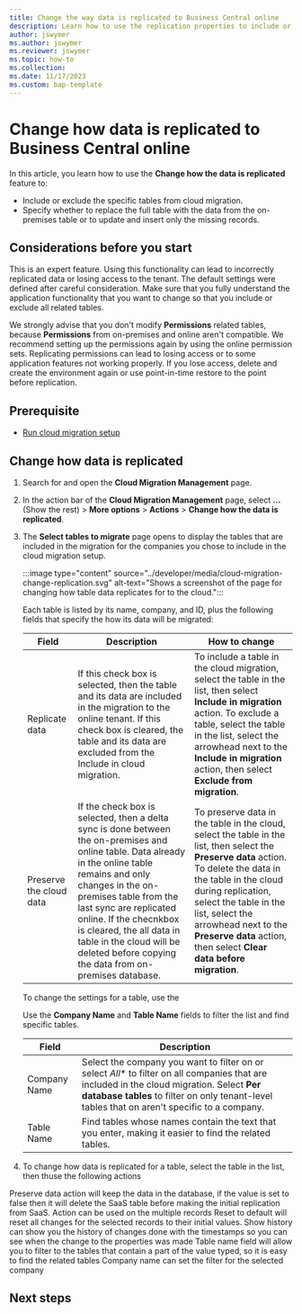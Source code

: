 ```yaml
---
title: Change the way data is replicated to Business Central online
description: Learn how to use the replication properties to include or exclude specific tables from cloud migration.
author: jswymer
ms.author: jswymer
ms.reviewer: jswymer
ms.topic: how-to 
ms.collection: 
ms.date: 11/17/2023
ms.custom: bap-template 
---
```


# Change how data is replicated to Business Central online

In this article, you learn how to use the **Change how the data is replicated** feature to:

- Include or exclude the specific tables from cloud migration. 
- Specify whether to replace the full table with the data from the on-premises table or to update and insert only the missing records.


## Considerations before you start

This is an expert feature. Using this functionality can lead to incorrectly replicated data or losing access to the tenant. The default settings were defined after careful consideration. Make sure that you fully understand the application functionality that you want to change so that you include or exclude all related tables. 

We strongly advise that you don't modify **Permissions** related tables, because **Permissions** from on-premises and online aren't compatible. We recommend setting up the permissions again by using the online permission sets. Replicating permissions can lead to losing access or to some application features not working properly. If you lose access, delete and create the environment again or use point-in-time restore to the point before replication.

## Prerequisite

- [Run cloud migration setup](migration-setup.md)

## Change how data is replicated 

1. Search for and open the **Cloud Migration Management** page.
1. In the action bar of the **Cloud Migration Management** page, select **...** (Show the rest) >  **More options** > **Actions** > **Change how the data is replicated**.

1. The **Select tables to migrate** page opens to display the tables that are included in the migration for the companies you chose to include in the cloud migration setup.

   :::image type="content" source="../developer/media/cloud-migration-change-replication.svg" alt-text="Shows a screenshot of the page for changing how table data replicates for to the cloud.":::

   Each table is listed by its name, company, and ID, plus the following fields that specify the how its data will be migrated: 
 
   |Field|Description|How to change|
   |-|-|-|
   |Replicate data|If this check box is selected, then the table and its data are included in the migration to the online tenant. If this check box is cleared, the table and its data are excluded from the Include in cloud migration. | To include a table in the cloud migration, select the table in the list, then select **Include in migration** action. To exclude a table, select the table in the list, select the arrowhead next to the **Include in migration** action, then select **Exclude from migration**.|
   |Preserve the cloud data|If the check box is selected, then a delta sync is done between the on-premises and online table. Data already in the online table remains and only changes in the on-premises table from the last sync are replicated online. If the checnkbox is cleared, the all data in table in the cloud will be deleted before copying the data from on-premises database.|To preserve data in the table in the cloud, select the table in the list, then select the **Preserve data** action. To delete the data in the table in the cloud during replication, select the table in the list, select the arrowhead next to the **Preserve data** action, then select **Clear data before migration**.|

   To change the settings for a table, use the 

   Use the **Company Name** and **Table Name** fields to filter the list and find specific tables.

   |Field|Description|
   |-|-|
   |Company Name|Select the company you want to filter on or select *All** to filter on all companies that are included in the cloud migration. Select **Per database tables** to filter on only tenant-level tables that on aren't specific to a company.|
   |Table Name|Find tables whose names contain the text that you enter, making it easier to find the related tables.|

1. To change how data is replicated for a table, select the table in the list, then thuse the following actions




Preserve data action will keep the data in the database, if the value is set to false then it will delete the SaaS table before making the initial replication from SaaS. Action can be used on the multiple records
Reset to default will reset all changes for the selected records to their initial values. 
Show history can show you the history of changes done with the timestamps so you can see when the change to the properties was made
Table name field will allow you to filter to the tables that contain a part of the value typed, so it is easy to find the related tables
Company name can set the filter for the selected company

## Next steps

<!--Remove all the comments in this template before you sign-off or merge to the main branch.-->
